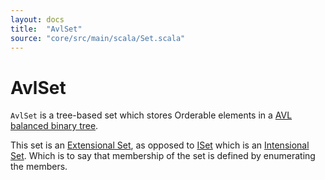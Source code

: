 ```yaml
---
layout: docs
title:  "AvlSet"
source: "core/src/main/scala/Set.scala"
---
```

# AvlSet

`AvlSet` is a tree-based set which stores Orderable elements in
a [AVL balanced binary tree](https://en.wikipedia.org/wiki/AVL_tree).

This set is an
[Extensional Set](https://en.wikipedia.org/wiki/Extensional_definition),
as opposed to [ISet](iset) which is an
[Intensional Set](https://en.wikipedia.org/wiki/Intensional_definition). Which
is to say that membership of the set is defined by enumerating the
members.

